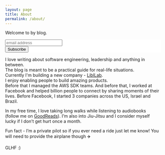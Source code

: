 ```yaml
---
layout: page
title: About
permalink: /about/
---
```


Welcome to by blog.

<!-- Begin Mailchimp Signup Form -->
<link href="//cdn-images.mailchimp.com/embedcode/horizontal-slim-10_7.css" rel="stylesheet" type="text/css">
<style type="text/css">
	#mc_embed_signup{background:#fff; clear:left; font:14px Helvetica,Arial,sans-serif; width:100%;}
	/* Add your own Mailchimp form style overrides in your site stylesheet or in this style block.
	   We recommend moving this block and the preceding CSS link to the HEAD of your HTML file. */
</style>
<div id="mc_embed_signup">
<form action="https://gmail.us7.list-manage.com/subscribe/post?u=7e3c7518fa2c6fb65546122a8&amp;id=0d3a934353" method="post" id="mc-embedded-subscribe-form" name="mc-embedded-subscribe-form" class="validate" target="_blank" novalidate>
    <div id="mc_embed_signup_scroll">
	<input type="email" value="" name="EMAIL" class="email" id="mce-EMAIL" placeholder="email address" required>
    <!-- real people should not fill this in and expect good things - do not remove this or risk form bot signups-->
    <div style="position: absolute; left: -5000px;" aria-hidden="true"><input type="text" name="b_7e3c7518fa2c6fb65546122a8_0d3a934353" tabindex="-1" value=""></div>
    <div class="clear"><input type="submit" value="Subscribe" name="subscribe" id="mc-embedded-subscribe" class="button"></div>
    </div>
</form>
</div>

<!--End mc_embed_signup-->

I love writing about software engineering, leadership and anything in between.  
The blog is meant to be a practical guide for real-life situations.  
Currently I'm building a new company - [LiblLab](https://liblab.com).  
I enjoy enabling people to build amazing products.  
Before that I managed the AWS SDK teams. And before that, I worked at Facebook and helped billion people to connect by sharing moments of their lives. Before Facebook, I started 3 companies across the US, Israel and Brazil.

In my free time, I love taking long walks while listening to audiobooks (follow me on [GoodReads](http://goodreads.com/sagivo)). I’m also into Jiu-Jitsu and I consider myself lucky if I don’t get hurt once a month.

Fun fact - I’m a private pilot so if you ever need a ride just let me know! You will need to provide the airplane though ✈️

GLHF :)
